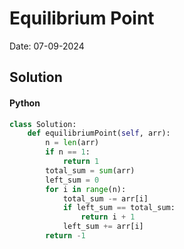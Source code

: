 
# Equilibrium Point

Date: 07-09-2024

## Solution
#### Python
```python
class Solution:
    def equilibriumPoint(self, arr):
        n = len(arr)
        if n == 1:
            return 1
        total_sum = sum(arr)
        left_sum = 0
        for i in range(n):
            total_sum -= arr[i]
            if left_sum == total_sum:
                return i + 1
            left_sum += arr[i]
        return -1
```
        